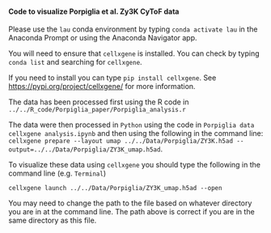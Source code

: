 #### Code to visualize Porpiglia et al. Zy3K CyToF data
Please use the `lau` conda environment by typing `conda activate lau` in the Anaconda Prompt or using the Anaconda Navigator app.

You will need to ensure that `cellxgene` is installed. You can check by typing `conda list` and searching for `cellxgene`.

If you need to install you can type `pip install cellxgene`. See https://pypi.org/project/cellxgene/ for more information.

The data has been processed first using the R code in `../../R_code/Porpiglia_paper/Porpiglia_analysis.r`

The data were then processed in `Python` using the code in `Porpiglia data cellxgene analysis.ipynb` and then using the following in the command line: `cellxgene prepare --layout umap ../../Data/Porpiglia/ZY3K.h5ad --output=../../Data/Porpiglia/ZY3K_umap.h5ad`. 

To visualize these data using `cellxgene` you should type the following in the command line (e.g. `Terminal`) 

```{/bin/bash}
cellxgene launch ../../Data/Porpiglia/ZY3K_umap.h5ad --open
```
You may need to change the path to the file based on whatever directory you are in at the command line. The path above is correct if you are in the same directory as this file.
